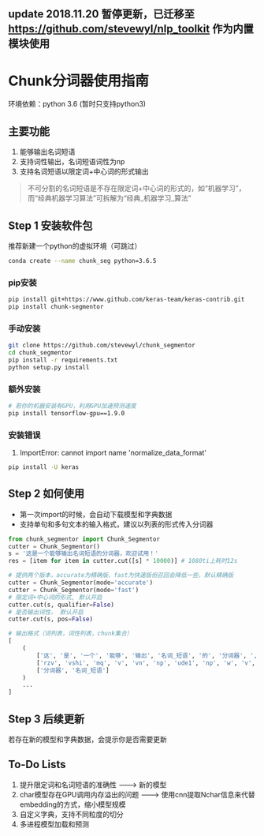 update 2018.11.20 暂停更新，已迁移至 https://github.com/stevewyl/nlp_toolkit 作为内置模块使用
--------------------------
# Chunk分词器使用指南

环境依赖：python 3.6 (暂时只支持python3)

## 主要功能

1. 能够输出名词短语
2. 支持词性输出，名词短语词性为np
3. 支持名词短语以限定词+中心词的形式输出

>不可分割的名词短语是不存在限定词+中心词的形式的，如“机器学习”，而“经典机器学习算法”可拆解为“经典_机器学习_算法”

## Step 1 安装软件包

推荐新建一个python的虚拟环境（可跳过）

```bash
conda create --name chunk_seg python=3.6.5
```

### pip安装

```bash
pip install git+https://www.github.com/keras-team/keras-contrib.git
pip install chunk-segmentor
```

### 手动安装

```bash
git clone https://github.com/stevewyl/chunk_segmentor
cd chunk_segmentor
pip install -r requirements.txt
python setup.py install
```

### 额外安装
```bash
# 若你的机器安装有GPU，利用GPU加速预测速度
pip install tensorflow-gpu==1.9.0
```
### 安装错误
1. ImportError: cannot import name 'normalize_data_format'
```bash
pip install -U keras
```

## Step 2 如何使用

* 第一次import的时候，会自动下载模型和字典数据  
* 支持单句和多句文本的输入格式，建议以列表的形式传入分词器

```python
from chunk_segmentor import Chunk_Segmentor
cutter = Chunk_Segmentor()
s = '这是一个能够输出名词短语的分词器，欢迎试用！'
res = [item for item in cutter.cut([s] * 10000)] # 1080ti上耗时12s

# 提供两个版本，accurate为精确版，fast为快速版但召回会降低一些，默认精确版
cutter = Chunk_Segmentor(mode='accurate')
cutter = Chunk_Segmentor(mode='fast')
# 限定词+中心词的形式, 默认开启
cutter.cut(s, qualifier=False)
# 是否输出词性， 默认开启
cutter.cut(s, pos=False)

# 输出格式（词列表，词性列表，chunk集合）
[
    (
        ['这', '是', '一个', '能够', '输出', '名词_短语', '的', '分词器', ',', '欢迎', '试用', '!'],
        ['rzv', 'vshi', 'mq', 'v', 'vn', 'np', 'ude1', 'np', 'w', 'v', 'v', 'w'],
        ['分词器', '名词_短语']
    )
    ...
]
```

## Step 3 后续更新

若存在新的模型和字典数据，会提示你是否需要更新

## To-Do Lists

1. 提升限定词和名词短语的准确性 ---> 新的模型
2. char模型存在GPU调用内存溢出的问题 ---> 使用cnn提取Nchar信息来代替embedding的方式，缩小模型规模
3. 自定义字典，支持不同粒度的切分
4. 多进程模型加载和预测
